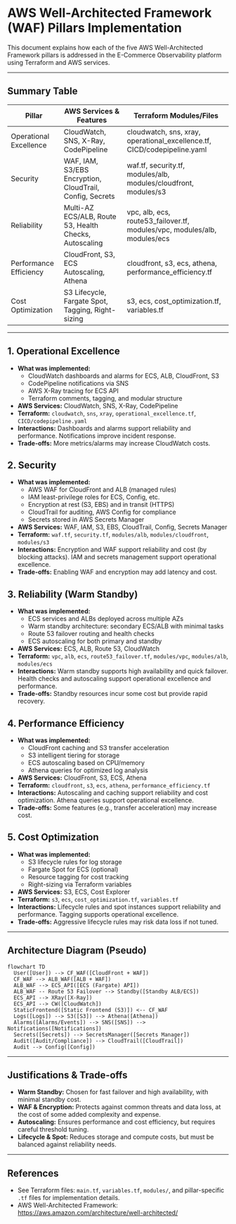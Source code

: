 # AWS Well-Architected Framework (WAF) Pillars Implementation

This document explains how each of the five AWS Well-Architected Framework pillars is addressed in the E-Commerce Observability platform using Terraform and AWS services.

---

## Summary Table

| Pillar                  | AWS Services & Features                                  | Terraform Modules/Files                |
|-------------------------|---------------------------------------------------------|----------------------------------------|
| Operational Excellence  | CloudWatch, SNS, X-Ray, CodePipeline                    | cloudwatch, sns, xray, operational_excellence.tf, CICD/codepipeline.yaml |
| Security                | WAF, IAM, S3/EBS Encryption, CloudTrail, Config, Secrets| waf.tf, security.tf, modules/alb, modules/cloudfront, modules/s3         |
| Reliability             | Multi-AZ ECS/ALB, Route 53, Health Checks, Autoscaling  | vpc, alb, ecs, route53_failover.tf, modules/vpc, modules/alb, modules/ecs|
| Performance Efficiency  | CloudFront, S3, ECS Autoscaling, Athena                 | cloudfront, s3, ecs, athena, performance_efficiency.tf                   |
| Cost Optimization       | S3 Lifecycle, Fargate Spot, Tagging, Right-sizing       | s3, ecs, cost_optimization.tf, variables.tf                              |

---

## 1. Operational Excellence
- **What was implemented:**
  - CloudWatch dashboards and alarms for ECS, ALB, CloudFront, S3
  - CodePipeline notifications via SNS
  - AWS X-Ray tracing for ECS API
  - Terraform comments, tagging, and modular structure
- **AWS Services:** CloudWatch, SNS, X-Ray, CodePipeline
- **Terraform:** `cloudwatch`, `sns`, `xray`, `operational_excellence.tf`, `CICD/codepipeline.yaml`
- **Interactions:** Dashboards and alarms support reliability and performance. Notifications improve incident response.
- **Trade-offs:** More metrics/alarms may increase CloudWatch costs.

## 2. Security
- **What was implemented:**
  - AWS WAF for CloudFront and ALB (managed rules)
  - IAM least-privilege roles for ECS, Config, etc.
  - Encryption at rest (S3, EBS) and in transit (HTTPS)
  - CloudTrail for auditing, AWS Config for compliance
  - Secrets stored in AWS Secrets Manager
- **AWS Services:** WAF, IAM, S3, EBS, CloudTrail, Config, Secrets Manager
- **Terraform:** `waf.tf`, `security.tf`, `modules/alb`, `modules/cloudfront`, `modules/s3`
- **Interactions:** Encryption and WAF support reliability and cost (by blocking attacks). IAM and secrets management support operational excellence.
- **Trade-offs:** Enabling WAF and encryption may add latency and cost.

## 3. Reliability (Warm Standby)
- **What was implemented:**
  - ECS services and ALBs deployed across multiple AZs
  - Warm standby architecture: secondary ECS/ALB with minimal tasks
  - Route 53 failover routing and health checks
  - ECS autoscaling for both primary and standby
- **AWS Services:** ECS, ALB, Route 53, CloudWatch
- **Terraform:** `vpc`, `alb`, `ecs`, `route53_failover.tf`, `modules/vpc`, `modules/alb`, `modules/ecs`
- **Interactions:** Warm standby supports high availability and quick failover. Health checks and autoscaling support operational excellence and performance.
- **Trade-offs:** Standby resources incur some cost but provide rapid recovery.

## 4. Performance Efficiency
- **What was implemented:**
  - CloudFront caching and S3 transfer acceleration
  - S3 intelligent tiering for storage
  - ECS autoscaling based on CPU/memory
  - Athena queries for optimized log analysis
- **AWS Services:** CloudFront, S3, ECS, Athena
- **Terraform:** `cloudfront`, `s3`, `ecs`, `athena`, `performance_efficiency.tf`
- **Interactions:** Autoscaling and caching support reliability and cost optimization. Athena queries support operational excellence.
- **Trade-offs:** Some features (e.g., transfer acceleration) may increase cost.

## 5. Cost Optimization
- **What was implemented:**
  - S3 lifecycle rules for log storage
  - Fargate Spot for ECS (optional)
  - Resource tagging for cost tracking
  - Right-sizing via Terraform variables
- **AWS Services:** S3, ECS, Cost Explorer
- **Terraform:** `s3`, `ecs`, `cost_optimization.tf`, `variables.tf`
- **Interactions:** Lifecycle rules and spot instances support reliability and performance. Tagging supports operational excellence.
- **Trade-offs:** Aggressive lifecycle rules may risk data loss if not tuned.

---

## Architecture Diagram (Pseudo)


```mermaid
flowchart TD
  User([User]) --> CF_WAF([CloudFront + WAF])
  CF_WAF --> ALB_WAF([ALB + WAF])
  ALB_WAF --> ECS_API([ECS (Fargate) API])
  ALB_WAF -- Route 53 Failover --> Standby([Standby ALB/ECS])
  ECS_API --> XRay([X-Ray])
  ECS_API --> CW([CloudWatch])
  StaticFrontend([Static Frontend (S3)]) <-- CF_WAF
  Logs([Logs]) --> S3([S3]) --> Athena([Athena])
  Alarms([Alarms/Events]) --> SNS([SNS]) --> Notifications([Notifications])
  Secrets([Secrets]) --> SecretsManager([Secrets Manager])
  Audit([Audit/Compliance]) --> CloudTrail([CloudTrail])
  Audit --> Config([Config])
```

---

## Justifications & Trade-offs
- **Warm Standby:** Chosen for fast failover and high availability, with minimal standby cost.
- **WAF & Encryption:** Protects against common threats and data loss, at the cost of some added complexity and expense.
- **Autoscaling:** Ensures performance and cost efficiency, but requires careful threshold tuning.
- **Lifecycle & Spot:** Reduces storage and compute costs, but must be balanced against reliability needs.

---

## References
- See Terraform files: `main.tf`, `variables.tf`, `modules/`, and pillar-specific `.tf` files for implementation details.
- AWS Well-Architected Framework: https://aws.amazon.com/architecture/well-architected/
